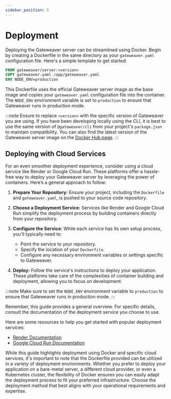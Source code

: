 ```yaml
---
sidebar_position: 5
---
```


# Deployment

Deploying the Gateweaver server can be streamlined using Docker. Begin by creating a Dockerfile in the same directory as your `gateweaver.yaml` configuration file. Here's a simple template to get started:

```Dockerfile title="Dockerfile"
FROM gateweaver/server:<version>
COPY gateweaver.yaml /app/gateweaver.yaml
ENV NODE_ENV=production
```

This Dockerfile uses the official Gateweaver server image as the base image and copies your `gateweaver.yaml` configuration file into the container. The `NODE_ENV` environment variable is set to `production` to ensure that Gateweaver runs in production mode.

:::note
Ensure to replace `<version>` with the specific version of Gateweaver you are using. If you have been developing locally using the CLI, it is best to use the same version of `@gateweaver/cli` from your project's `package.json` to maintain compatibility. You can also find the latest version of the Gateweaver server image on the [Docker Hub page](https://hub.docker.com/r/gateweaver/server).
:::

## Deploying with Cloud Services

For an even smoother deployment experience, consider using a cloud service like Render or Google Cloud Run. These platforms offer a hassle-free way to deploy your Gateweaver server by leveraging the power of containers. Here’s a general approach to follow:

1. **Prepare Your Repository:** Ensure your project, including the `Dockerfile` and `gateweaver.yaml`, is pushed to your source code repository.

2. **Choose a Deployment Service:** Services like Render and Google Cloud Run simplify the deployment process by building containers directly from your repository.

3. **Configure the Service:** While each service has its own setup process, you'll typically need to:

   - Point the service to your repository.
   - Specify the location of your `Dockerfile`.
   - Configure any necessary environment variables or settings specific to Gateweaver.

4. **Deploy:** Follow the service's instructions to deploy your application. These platforms take care of the complexities of container building and deployment, allowing you to focus on development.

:::note
Make sure to set the `NODE_ENV` environment variable to `production` to ensure that Gateweaver runs in production mode.
:::

Remember, this guide provides a general overview. For specific details, consult the documentation of the deployment service you choose to use.

Here are some resources to help you get started with popular deployment services:

- [Render Documentation](https://docs.render.com/docker#getting-started-with-docker-containers)
- [Google Cloud Run Documentation](https://cloud.google.com/run/docs/continuous-deployment-with-cloud-build)

While this guide highlights deployment using Docker and specific cloud services, it's important to note that the Dockerfile provided can be utilized in a variety of deployment environments. Whether you prefer to deploy your application on a bare-metal server, a different cloud provider, or even a Kubernetes cluster, the flexibility of Docker ensures you can easily adapt the deployment process to fit your preferred infrastructure. Choose the deployment method that best aligns with your operational requirements and expertise.
